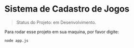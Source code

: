 <h1> Sistema de Cadastro de Jogos </h1>
  
> Status do Projeto: em Desenvolvimento.

Para rodar esse projeto em sua maquina, por favor digite:

```
node app.js

```
